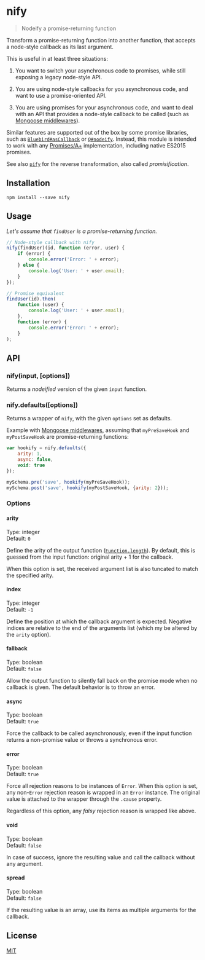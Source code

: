 # nify

> Nodeify a promise-returning function

Transform a promise-returning function into another function, that accepts a node-style callback as its last argument.

This is useful in at least three situations:

1. You want to switch your asynchronous code to promises, while still exposing a legacy node-style API.

2. You are using node-style callbacks for you asynchronous code, and want to use a promise-oriented API.

3. You are using promises for your asynchronous code, and want to deal with an API that provides a node-style callback to be called (such as [Mongoose middlewares](http://mongoosejs.com/docs/middleware.html)).

Similar features are supported out of the box by some promise libraries, such as [`Bluebird#asCallback`](http://bluebirdjs.com/docs/api/ascallback.html) or [`Q#nodeify`](https://github.com/kriskowal/q/wiki/API-Reference#promisenodeifycallback). Instead, this module is intended to work with any [Promises/A+](https://promisesaplus.com/) implementation, including native ES2015 promises.

See also [`pify`](https://github.com/sindresorhus/pify) for the reverse transformation, also called *promisification*.

## Installation

```shell
npm install --save nify
```

## Usage

*Let's assume that `findUser` is a promise-returning function.*

```javascript
// Node-style callback with nify
nify(findUser)(id, function (error, user) {
    if (error) {
        console.error('Error: ' + error);
    } else {
        console.log('User: ' + user.email);
    }
});

// Promise equivalent
findUser(id).then(
    function (user) {
        console.log('User: ' + user.email);
    },
    function (error) {
        console.error('Error: ' + error);
    }
);
```

## API

### nify(input, [options])

Returns a *nodeified* version of the given `input` function.

### nify.defaults([options])

Returns a wrapper of `nify`, with the given `options` set as defaults.

Example with [Mongoose middlewares](http://mongoosejs.com/docs/middleware.html), assuming that `myPreSaveHook` and `myPostSaveHook` are promise-returning functions:

```javascript
var hookify = nify.defaults({
    arity: 1,
    async: false,
    void: true
});

mySchema.pre('save', hookify(myPreSaveHook));
mySchema.post('save', hookify(myPostSaveHook, {arity: 2}));
```

### Options

#### arity

Type: integer  
Default: `0`

Define the arity of the output function ([`Function.length`](https://developer.mozilla.org/en-US/docs/Web/JavaScript/Reference/Global_Objects/Function/length)). By default, this is guessed from the input function: original arity + 1 for the callback.

When this option is set, the received argument list is also tuncated to match the specified arity.

#### index

Type: integer  
Default: `-1`

Define the position at which the callback argument is expected. Negative indices are relative to the end of the arguments list (which my be altered by the `arity` option).

#### fallback

Type: boolean  
Default: `false`

Allow the output function to silently fall back on the promise mode when no callback is given. The default behavior is to throw an error.

#### async

Type: boolean  
Default: `true`

Force the callback to be called asynchronously, even if the input function returns a non-promise value or throws a synchronous error.

#### error

Type: boolean  
Default: `true`

Force all rejection reasons to be instances of `Error`. When this option is set, any non-`Error` rejection reason is wrapped in an `Error` instance. The original value is attached to the wrapper through the `.cause` property.

Regardless of this option, any *falsy* rejection reason is wrapped like above.

#### void

Type: boolean  
Default: `false`

In case of success, ignore the resulting value and call the callback without any argument.

#### spread

Type: boolean  
Default: `false`

If the resulting value is an array, use its items as multiple arguments for the callback.

## License

[MIT](https://github.com/connesc/nify/blob/master/LICENSE)
